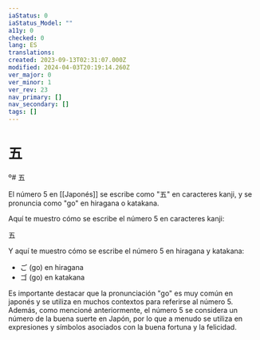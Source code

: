 ```yaml
---
iaStatus: 0
iaStatus_Model: ""
a11y: 0
checked: 0
lang: ES
translations: 
created: 2023-09-13T02:31:07.000Z
modified: 2024-04-03T20:19:14.260Z
ver_major: 0
ver_minor: 1
ver_rev: 23
nav_primary: []
nav_secondary: []
tags: []
---
```

# 五
º# 五

El número 5 en [[Japonés]] se escribe como "五" en caracteres kanji, y se pronuncia como "go" en hiragana o katakana.

Aquí te muestro cómo se escribe el número 5 en caracteres kanji:

五

Y aquí te muestro cómo se escribe el número 5 en hiragana y katakana:

-   ご (go) en hiragana
-   ゴ (go) en katakana

Es importante destacar que la pronunciación "go" es muy común en japonés y se utiliza en muchos contextos para referirse al número 5. Además, como mencioné anteriormente, el número 5 se considera un número de la buena suerte en Japón, por lo que a menudo se utiliza en expresiones y símbolos asociados con la buena fortuna y la felicidad.